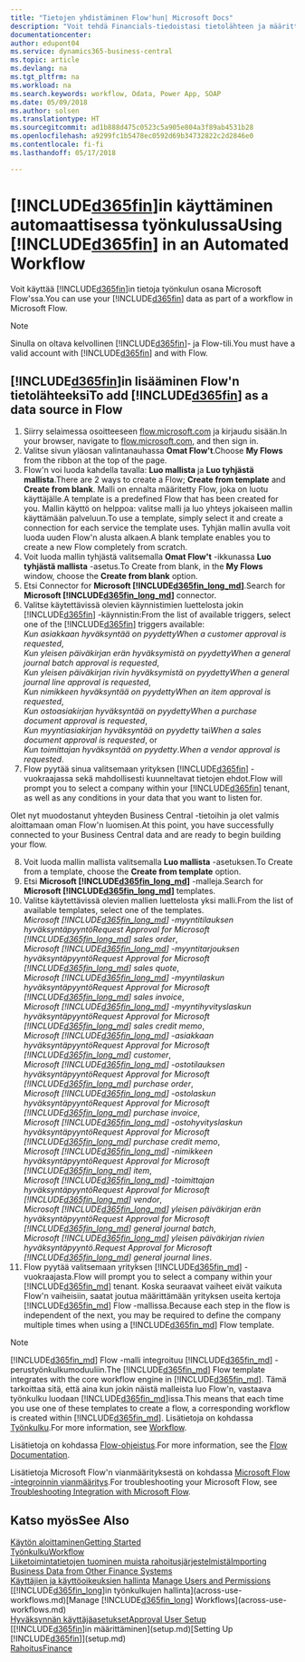 ```yaml
---
title: "Tietojen yhdistäminen Flow'hun| Microsoft Docs"
description: "Voit tehdä Financials-tiedoistasi tietolähteen ja määrittää verkkopalveluidesi OData-osoitteen, jolla rakennat automaattisen työkulun."
documentationcenter: 
author: edupont04
ms.service: dynamics365-business-central
ms.topic: article
ms.devlang: na
ms.tgt_pltfrm: na
ms.workload: na
ms.search.keywords: workflow, Odata, Power App, SOAP
ms.date: 05/09/2018
ms.author: solsen
ms.translationtype: HT
ms.sourcegitcommit: ad1b888d475c0523c5a905e804a3f89ab4531b28
ms.openlocfilehash: a9299fc1b5478ec0592d69b34732822c2d2846e0
ms.contentlocale: fi-fi
ms.lasthandoff: 05/17/2018

---
```

# <a name="using-included365finincludesd365finmdmd-in-an-automated-workflow"></a><span data-ttu-id="5d84b-103">[!INCLUDE[d365fin](includes/d365fin_md.md)]in käyttäminen automaattisessa työnkulussa</span><span class="sxs-lookup"><span data-stu-id="5d84b-103">Using [!INCLUDE[d365fin](includes/d365fin_md.md)] in an Automated Workflow</span></span>
<span data-ttu-id="5d84b-104">Voit käyttää [!INCLUDE[d365fin](includes/d365fin_md.md)]in tietoja työnkulun osana Microsoft Flow'ssa.</span><span class="sxs-lookup"><span data-stu-id="5d84b-104">You can use your [!INCLUDE[d365fin](includes/d365fin_md.md)] data as part of a workflow in Microsoft Flow.</span></span>  

> [!NOTE]  
>   <span data-ttu-id="5d84b-105">Sinulla on oltava kelvollinen [!INCLUDE[d365fin](includes/d365fin_md.md)]- ja Flow-tili.</span><span class="sxs-lookup"><span data-stu-id="5d84b-105">You must have a valid account with [!INCLUDE[d365fin](includes/d365fin_md.md)] and with Flow.</span></span>  

## <a name="to-add-included365finincludesd365finmdmd-as-a-data-source-in-flow"></a><span data-ttu-id="5d84b-106">[!INCLUDE[d365fin](includes/d365fin_md.md)]in lisääminen Flow'n tietolähteeksi</span><span class="sxs-lookup"><span data-stu-id="5d84b-106">To add [!INCLUDE[d365fin](includes/d365fin_md.md)] as a data source in Flow</span></span>
1. <span data-ttu-id="5d84b-107">Siirry selaimessa osoitteeseen [flow.microsoft.com](https://flow.microsoft.com/en-us/) ja kirjaudu sisään.</span><span class="sxs-lookup"><span data-stu-id="5d84b-107">In your browser, navigate to [flow.microsoft.com](https://flow.microsoft.com/en-us/), and then sign in.</span></span>
2. <span data-ttu-id="5d84b-108">Valitse sivun yläosan valintanauhassa **Omat Flow't**.</span><span class="sxs-lookup"><span data-stu-id="5d84b-108">Choose **My Flows** from the ribbon at the top of the page.</span></span>
3. <span data-ttu-id="5d84b-109">Flow'n voi luoda kahdella tavalla: **Luo mallista** ja **Luo tyhjästä mallista**.</span><span class="sxs-lookup"><span data-stu-id="5d84b-109">There are 2 ways to create a Flow; **Create from template** and **Create from blank**.</span></span> <span data-ttu-id="5d84b-110">Malli on ennalta määritetty Flow, joka on luotu käyttäjälle.</span><span class="sxs-lookup"><span data-stu-id="5d84b-110">A template is a predefined Flow that has been created for you.</span></span>  <span data-ttu-id="5d84b-111">Mallin käyttö on helppoa: valitse malli ja luo yhteys jokaiseen mallin käyttämään palveluun.</span><span class="sxs-lookup"><span data-stu-id="5d84b-111">To use a template, simply select it and create a connection for each service the template uses.</span></span> <span data-ttu-id="5d84b-112">Tyhjän mallin avulla voit luoda uuden Flow'n alusta alkaen.</span><span class="sxs-lookup"><span data-stu-id="5d84b-112">A blank template enables you to create a new Flow completely from scratch.</span></span>
4. <span data-ttu-id="5d84b-113">Voit luoda mallin tyhjästä valitsemalla **Omat Flow't** -ikkunassa **Luo tyhjästä mallista** -asetus.</span><span class="sxs-lookup"><span data-stu-id="5d84b-113">To Create from blank, in the **My Flows** window, choose the **Create from blank** option.</span></span>
5. <span data-ttu-id="5d84b-114">Etsi Connector for **Microsoft [!INCLUDE[d365fin_long_md](includes/d365fin_long_md.md)]**.</span><span class="sxs-lookup"><span data-stu-id="5d84b-114">Search for **Microsoft [!INCLUDE[d365fin_long_md](includes/d365fin_long_md.md)]** connector.</span></span>
6. <span data-ttu-id="5d84b-115">Valitse käytettävissä olevien käynnistimien luettelosta jokin [!INCLUDE[d365fin](includes/d365fin_md.md)] -käynnistin:</span><span class="sxs-lookup"><span data-stu-id="5d84b-115">From the list of available triggers, select one of the [!INCLUDE[d365fin](includes/d365fin_md.md)] triggers available:</span></span>  
    <span data-ttu-id="5d84b-116">*Kun asiakkaan hyväksyntää on pyydetty*</span><span class="sxs-lookup"><span data-stu-id="5d84b-116">*When a customer approval is requested*,</span></span>  
    <span data-ttu-id="5d84b-117">*Kun yleisen päiväkirjan erän hyväksymistä on pyydetty*</span><span class="sxs-lookup"><span data-stu-id="5d84b-117">*When a general journal batch approval is requested*,</span></span>  
    <span data-ttu-id="5d84b-118">*Kun yleisen päiväkirjan rivin hyväksymistä on pyydetty*</span><span class="sxs-lookup"><span data-stu-id="5d84b-118">*When a general journal line approval is requested*,</span></span>  
    <span data-ttu-id="5d84b-119">*Kun nimikkeen hyväksyntää on pyydetty*</span><span class="sxs-lookup"><span data-stu-id="5d84b-119">*When an item approval is requested*,</span></span>  
    <span data-ttu-id="5d84b-120">*Kun ostoasiakirjan hyväksyntää on pyydetty*</span><span class="sxs-lookup"><span data-stu-id="5d84b-120">*When a purchase document approval is requested*,</span></span>  
    <span data-ttu-id="5d84b-121">*Kun myyntiasiakirjan hyväksyntää on pyydetty* tai</span><span class="sxs-lookup"><span data-stu-id="5d84b-121">*When a sales document approval is requested*, or</span></span>  
    <span data-ttu-id="5d84b-122">*Kun toimittajan hyväksyntää on pyydetty*.</span><span class="sxs-lookup"><span data-stu-id="5d84b-122">*When a vendor approval is requested*.</span></span>
7. <span data-ttu-id="5d84b-123">Flow pyytää sinua valitsemaan yrityksen [!INCLUDE[d365fin](includes/d365fin_md.md)] -vuokraajassa sekä mahdollisesti kuunneltavat tietojen ehdot.</span><span class="sxs-lookup"><span data-stu-id="5d84b-123">Flow will prompt you to select a company within your [!INCLUDE[d365fin](includes/d365fin_md.md)] tenant, as well as any conditions in your data that you want to listen for.</span></span>

<span data-ttu-id="5d84b-124">Olet nyt muodostanut yhteyden Business Central -tietoihin ja olet valmis aloittamaan oman Flow'n luomisen.</span><span class="sxs-lookup"><span data-stu-id="5d84b-124">At this point, you have successfully connected to your Business Central data and are ready to begin building your flow.</span></span>

8. <span data-ttu-id="5d84b-125">Voit luoda mallin mallista valitsemalla **Luo mallista** -asetuksen.</span><span class="sxs-lookup"><span data-stu-id="5d84b-125">To Create from a template, choose the **Create from template** option.</span></span>
9. <span data-ttu-id="5d84b-126">Etsi **Microsoft [!INCLUDE[d365fin_long_md](includes/d365fin_long_md.md)]** -malleja.</span><span class="sxs-lookup"><span data-stu-id="5d84b-126">Search for **Microsoft [!INCLUDE[d365fin_long_md](includes/d365fin_long_md.md)]** templates.</span></span>
10. <span data-ttu-id="5d84b-127">Valitse käytettävissä olevien mallien luettelosta yksi malli.</span><span class="sxs-lookup"><span data-stu-id="5d84b-127">From the list of available templates, select one of the templates.</span></span>  
    <span data-ttu-id="5d84b-128">*Microsoft [!INCLUDE[d365fin_long_md](includes/d365fin_long_md.md)] -myyntitilauksen hyväksyntäpyyntö*</span><span class="sxs-lookup"><span data-stu-id="5d84b-128">*Request Approval for Microsoft [!INCLUDE[d365fin_long_md](includes/d365fin_long_md.md)] sales order*,</span></span>  
    <span data-ttu-id="5d84b-129">*Microsoft [!INCLUDE[d365fin_long_md](includes/d365fin_long_md.md)] -myyntitarjouksen hyväksyntäpyyntö*</span><span class="sxs-lookup"><span data-stu-id="5d84b-129">*Request Approval for Microsoft [!INCLUDE[d365fin_long_md](includes/d365fin_long_md.md)] sales quote*,</span></span>  
    <span data-ttu-id="5d84b-130">*Microsoft [!INCLUDE[d365fin_long_md](includes/d365fin_long_md.md)] -myyntilaskun hyväksyntäpyyntö*</span><span class="sxs-lookup"><span data-stu-id="5d84b-130">*Request Approval for Microsoft [!INCLUDE[d365fin_long_md](includes/d365fin_long_md.md)] sales invoice*,</span></span>  
    <span data-ttu-id="5d84b-131">*Microsoft [!INCLUDE[d365fin_long_md](includes/d365fin_long_md.md)] -myyntihyvityslaskun hyväksyntäpyyntö*</span><span class="sxs-lookup"><span data-stu-id="5d84b-131">*Request Approval for Microsoft [!INCLUDE[d365fin_long_md](includes/d365fin_long_md.md)] sales credit memo*,</span></span>  
    <span data-ttu-id="5d84b-132">*Microsoft [!INCLUDE[d365fin_long_md](includes/d365fin_long_md.md)] -asiakkaan hyväksyntäpyyntö*</span><span class="sxs-lookup"><span data-stu-id="5d84b-132">*Request Approval for Microsoft [!INCLUDE[d365fin_long_md](includes/d365fin_long_md.md)] customer*,</span></span>  
    <span data-ttu-id="5d84b-133">*Microsoft [!INCLUDE[d365fin_long_md](includes/d365fin_long_md.md)] -ostotilauksen hyväksyntäpyyntö*</span><span class="sxs-lookup"><span data-stu-id="5d84b-133">*Request Approval for Microsoft [!INCLUDE[d365fin_long_md](includes/d365fin_long_md.md)] purchase order*,</span></span>  
    <span data-ttu-id="5d84b-134">*Microsoft [!INCLUDE[d365fin_long_md](includes/d365fin_long_md.md)] -ostolaskun hyväksyntäpyyntö*</span><span class="sxs-lookup"><span data-stu-id="5d84b-134">*Request Approval for Microsoft [!INCLUDE[d365fin_long_md](includes/d365fin_long_md.md)] purchase invoice*,</span></span>  
    <span data-ttu-id="5d84b-135">*Microsoft [!INCLUDE[d365fin_long_md](includes/d365fin_long_md.md)] -ostohyvityslaskun hyväksyntäpyyntö*</span><span class="sxs-lookup"><span data-stu-id="5d84b-135">*Request Approval for Microsoft [!INCLUDE[d365fin_long_md](includes/d365fin_long_md.md)] purchase credit memo*,</span></span>  
    <span data-ttu-id="5d84b-136">*Microsoft [!INCLUDE[d365fin_long_md](includes/d365fin_long_md.md)] -nimikkeen hyväksyntäpyyntö*</span><span class="sxs-lookup"><span data-stu-id="5d84b-136">*Request Approval for Microsoft [!INCLUDE[d365fin_long_md](includes/d365fin_long_md.md)] item*,</span></span>  
    <span data-ttu-id="5d84b-137">*Microsoft [!INCLUDE[d365fin_long_md](includes/d365fin_long_md.md)] -toimittajan hyväksyntäpyyntö*</span><span class="sxs-lookup"><span data-stu-id="5d84b-137">*Request Approval for Microsoft [!INCLUDE[d365fin_long_md](includes/d365fin_long_md.md)] vendor*,</span></span>  
    <span data-ttu-id="5d84b-138">*Microsoft [!INCLUDE[d365fin_long_md](includes/d365fin_long_md.md)] yleisen päiväkirjan erän hyväksyntäpyyntö*</span><span class="sxs-lookup"><span data-stu-id="5d84b-138">*Request Approval for Microsoft [!INCLUDE[d365fin_long_md](includes/d365fin_long_md.md)] general journal batch*,</span></span>  
    <span data-ttu-id="5d84b-139">*Microsoft [!INCLUDE[d365fin_long_md](includes/d365fin_long_md.md)] yleisen päiväkirjan rivien hyväksyntäpyyntö*.</span><span class="sxs-lookup"><span data-stu-id="5d84b-139">*Request Approval for Microsoft [!INCLUDE[d365fin_long_md](includes/d365fin_long_md.md)] general journal lines*.</span></span>  
11. <span data-ttu-id="5d84b-140">Flow pyytää valitsemaan yrityksen [!INCLUDE[d365fin_md](includes/d365fin_md.md)] -vuokraajasta.</span><span class="sxs-lookup"><span data-stu-id="5d84b-140">Flow will prompt you to select a company within your [!INCLUDE[d365fin_md](includes/d365fin_md.md)] tenant.</span></span> <span data-ttu-id="5d84b-141">Koska seuraavat vaiheet eivät vaikuta Flow'n vaiheisiin, saatat joutua määrittämään yrityksen useita kertoja [!INCLUDE[d365fin_md](includes/d365fin_md.md)] Flow -mallissa.</span><span class="sxs-lookup"><span data-stu-id="5d84b-141">Because each step in the flow is independent of the next, you may be required to define the company multiple times when using a [!INCLUDE[d365fin_md](includes/d365fin_md.md)] Flow template.</span></span>

> [!NOTE]  
> <span data-ttu-id="5d84b-142">[!INCLUDE[d365fin_md](includes/d365fin_md.md)] Flow -malli integroituu [!INCLUDE[d365fin_md](includes/d365fin_md.md)] -perustyönkulkumoduuliin.</span><span class="sxs-lookup"><span data-stu-id="5d84b-142">The [!INCLUDE[d365fin_md](includes/d365fin_md.md)] Flow template integrates with the core workflow engine in [!INCLUDE[d365fin_md](includes/d365fin_md.md)].</span></span> <span data-ttu-id="5d84b-143">Tämä tarkoittaa sitä, että aina kun jokin näistä malleista luo Flow'n, vastaava työnkulku luodaan [!INCLUDE[d365fin_md](includes/d365fin_md.md)]issa.</span><span class="sxs-lookup"><span data-stu-id="5d84b-143">This means that each time you use one of these templates to create a flow, a corresponding workflow is created within [!INCLUDE[d365fin_md](includes/d365fin_md.md)].</span></span> <span data-ttu-id="5d84b-144">Lisätietoja on kohdassa [Työnkulku](across-workflow.md).</span><span class="sxs-lookup"><span data-stu-id="5d84b-144">For more information, see [Workflow](across-workflow.md).</span></span>

<span data-ttu-id="5d84b-145">Lisätietoja on kohdassa [Flow-ohjeistus](https://docs.microsoft.com/en-us/flow/getting-started).</span><span class="sxs-lookup"><span data-stu-id="5d84b-145">For more information, see the [Flow Documentation](https://docs.microsoft.com/en-us/flow/getting-started).</span></span>

<span data-ttu-id="5d84b-146">Lisätietoja Microsoft Flow'n vianmäärityksestä on kohdassa [Microsoft Flow -integroinnin vianmääritys](across-troubleshooting-how-use-financials-data-source-flow.md).</span><span class="sxs-lookup"><span data-stu-id="5d84b-146">For troubleshooting your Microsoft Flow, see [Troubleshooting Integration with Microsoft Flow](across-troubleshooting-how-use-financials-data-source-flow.md).</span></span>

## <a name="see-also"></a><span data-ttu-id="5d84b-147">Katso myös</span><span class="sxs-lookup"><span data-stu-id="5d84b-147">See Also</span></span>
[<span data-ttu-id="5d84b-148">Käytön aloittaminen</span><span class="sxs-lookup"><span data-stu-id="5d84b-148">Getting Started</span></span>](product-get-started.md)  
[<span data-ttu-id="5d84b-149">Työnkulku</span><span class="sxs-lookup"><span data-stu-id="5d84b-149">Workflow</span></span>](across-workflow.md)  
[<span data-ttu-id="5d84b-150">Liiketoimintatietojen tuominen muista rahoitusjärjestelmistä</span><span class="sxs-lookup"><span data-stu-id="5d84b-150">Importing Business Data from Other Finance Systems</span></span>](across-import-data-configuration-packages.md)  
<span data-ttu-id="5d84b-151">[Käyttäjien ja käyttöoikeuksien hallinta](ui-how-users-permissions.md) </span><span class="sxs-lookup"><span data-stu-id="5d84b-151">[Manage Users and Permissions](ui-how-users-permissions.md) </span></span>  
<span data-ttu-id="5d84b-152">[[!INCLUDE[d365fin_long](includes/d365fin_long_md.md)]in työnkulkujen hallinta](across-use-workflows.md)</span><span class="sxs-lookup"><span data-stu-id="5d84b-152">[Manage [!INCLUDE[d365fin_long](includes/d365fin_long_md.md)] Workflows](across-use-workflows.md)</span></span>  
[<span data-ttu-id="5d84b-153">Hyväksynnän käyttäjäasetukset</span><span class="sxs-lookup"><span data-stu-id="5d84b-153">Approval User Setup</span></span>](across-how-to-set-up-approval-users.md)  
<span data-ttu-id="5d84b-154">[[!INCLUDE[d365fin](includes/d365fin_md.md)]in määrittäminen](setup.md)</span><span class="sxs-lookup"><span data-stu-id="5d84b-154">[Setting Up [!INCLUDE[d365fin](includes/d365fin_md.md)]](setup.md)</span></span>  
[<span data-ttu-id="5d84b-155">Rahoitus</span><span class="sxs-lookup"><span data-stu-id="5d84b-155">Finance</span></span>](finance.md)  

